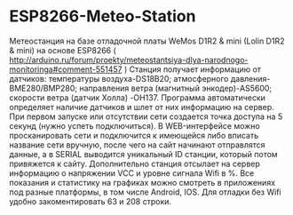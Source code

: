# ESP8266-Meteo-Station
Метеостанция на базе отладочной платы WeMos D1R2 & mini (Lolin D1R2 & mini) на основе ESP8266 ( http://arduino.ru/forum/proekty/meteostantsiya-dlya-narodnogo-monitoringa#comment-551457 )
Станция получает информацию от датчиков: температуры воздуха-DS18B20; атмосферного давления-BME280/BMP280; направления ветра (магнитный энкодер)-AS5600; скорости ветра (датчик Холла) -OH137.
Программа автоматически определяет наличие датчиков и шлет от них информацию на сервер. При первом запуске или отсутствии сети создается точка доступа на 5 секунд (нужно успеть
подключиться). В WEB-интерфейсе можно просканировать сети и подключится к имеющейся либо вписать название сети вручную, после чего на сайт начинают отправлятся данные, а в SERIAL
выводится уникальный ID станции, который потом привяжется к сайту. Дополнительно станция отсылает на сервер информацию о напряжении VCC и уровне сигнала Wifi в %. Все показания и статистику на графиках можно смотреть в приложениях под разные платформы,
в том числе Android, IOS. Для отладки без Wifi удобно закоментировать 63 и 208 строки.
